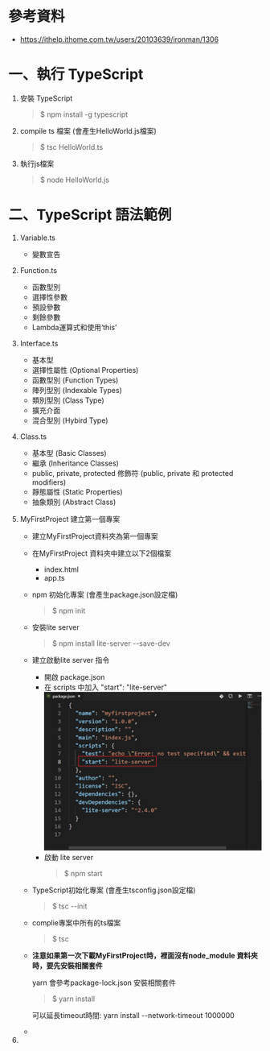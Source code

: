 # 參考資料
* https://ithelp.ithome.com.tw/users/20103639/ironman/1306

# 一、執行 TypeScript
  1. 安裝 TypeScript     
        > $ npm install -g typescript
  
  2. compile ts 檔案 (會產生HelloWorld.js檔案)
        > $ tsc HelloWorld.ts   
  
  3. 執行js檔案
        > $ node HelloWorld.js

# 二、TypeScript 語法範例
  1. Variable.ts
      * 變數宣告

  2. Function.ts
     * 函數型別   
     * 選擇性參數
     * 預設參數
     * 剩餘參數
     * Lambda運算式和使用‘this’
  
  3. Interface.ts
     * 基本型
     * 選擇性屬性 (Optional Properties)
     * 函數型別 (Function Types)
     * 陣列型別 (Indexable Types)
     * 類別型別 (Class Type)
     * 擴充介面
     * 混合型別 (Hybird Type)
   
  4. Class.ts
     * 基本型 (Basic Classes)
     * 繼承 (Inheritance Classes)
     * public, private, protected 修飾符 (public, private 和 protected modifiers)
     * 靜態屬性 (Static Properties)
     * 抽象類別 (Abstract Class)
  
  5. MyFirstProject 建立第一個專案
     * 建立MyFirstProject資料夾為第一個專案
     
     * 在MyFirstProject 資料夾中建立以下2個檔案
       - index.html
       - app.ts
       
     * npm 初始化專案 (會產生package.json設定檔)
         > $ npm init
     
     * 安裝lite server
         > $ npm install lite-server --save-dev
     
     * 建立啟動lite server 指令
       - 開啟 package.json
       - 在 scripts 中加入 "start": "lite-server"
         ![alt text](images/001.jpg "加入啟動lite server指令")
       - 啟動 lite server
         > $ npm start 
     
     * TypeScript初始化專案 (會產生tsconfig.json設定檔)
         > $ tsc --init
     
     * complie專案中所有的ts檔案
         > $ tsc

     *  **注意如果第一次下載MyFirstProject時，裡面沒有node_module 資料夾時，要先安裝相關套件**
        <p>yarn 會參考package-lock.json 安裝相關套件</p>

        > $ yarn install
        <p>可以延長timeout時間: yarn install --network-timeout 1000000 </p>
        
     *  
  
  6. 
